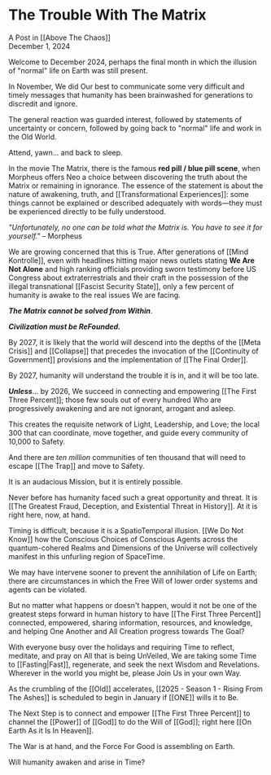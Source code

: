 # The Trouble With The Matrix

A Post in [[Above The Chaos]]  
December 1, 2024

Welcome to December 2024, perhaps the final month in which the illusion of "normal" life on Earth was still present. 

In November, We did Our best to communicate some very difficult and timely messages that humanity has been brainwashed for generations to discredit and ignore. 

The general reaction was guarded interest, followed by statements of uncertainty or concern, followed by going back to "normal" life and work in the Old World. 

Attend, yawn... and back to sleep. 

In the movie The Matrix, there is the famous **red pill / blue pill scene**, when Morpheus offers Neo a choice between discovering the truth about the Matrix or remaining in ignorance. The essence of the statement is about the nature of awakening, truth, and [[Transformational Experiences]]: some things cannot be explained or described adequately with words—they must be experienced directly to be fully understood.

_"Unfortunately, no one can be told what the Matrix is. You have to see it for yourself."_ – Morpheus

We are growing concerned that this is True. After generations of [[Mind Kontrolle]], even with headlines hitting major news outlets stating **We Are Not Alone** and high ranking officials providing sworn testimony before US Congress about extraterrestrials and their craft in the possession of the illegal transnational [[Fascist Security State]], only a few percent of humanity is awake to the real issues We are facing. 

***The Matrix cannot be solved from Within***. 

***Civilization must be ReFounded.***

By 2027, it is likely that the world will descend into the depths of the [[Meta Crisis]] and [[Collapse]] that precedes the invocation of the [[Continuity of Government]] provisions and the implementation of [[The Final Order]]. 

By 2027, humanity will understand the trouble it is in, and it will be too late. 

***Unless***... by 2026, We succeed in connecting and empowering [[The First Three Percent]]; those few souls out of every hundred Who are progressively awakening and are not ignorant, arrogant and asleep. 

This creates the requisite network of Light, Leadership, and Love; the local 300 that can coordinate, move together, and guide every community of 10,000 to Safety. 

And there are *ten million* communities of ten thousand that will need to escape [[The Trap]] and move to Safety. 

It is an audacious Mission, but it is entirely possible. 

Never before has humanity faced such a great opportunity and threat. It is [[The Greatest Fraud, Deception, and Existential Threat in History]]. At it is right here, now, at hand.  

Timing is difficult, because it is a SpatioTemporal illusion. [[We Do Not Know]] how the Conscious Choices of Conscious Agents across the quantum-cohered Realms and Dimensions of the Universe will collectively manifest in this unfurling region of SpaceTime.  

We may have intervene sooner to prevent the annihilation of Life on Earth; there are circumstances in which the Free Will of lower order systems and agents can be violated. 

But no matter what happens or doesn't happen, would it not be one of the greatest steps forward in human history to have [[The First Three Percent]] connected, empowered, sharing information, resources, and knowledge, and helping One Another and All Creation progress towards The Goal? 

With everyone busy over the holidays and requiring Time to reflect, meditate, and pray on All that is being UnVeiled, We are taking some Time to [[Fasting|Fast]], regenerate, and seek the next Wisdom and Revelations. Wherever in the world you might be, please Join Us in your own Way. 

As the crumbling of the [[Old]] accelerates, [[2025 - Season 1 - Rising From The Ashes]] is scheduled to begin in January if [[ONE]] wills it to Be. 

The Next Step is to connect and empower [[The First Three Percent]] to channel the [[Power]] of [[God]] to do the Will of [[God]]; right here [[On Earth As it Is In Heaven]]. 

The War is at hand, and the Force For Good is assembling on Earth. 

Will humanity awaken and arise in Time? 